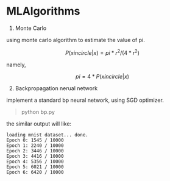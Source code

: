 # MLAlgorithms


1. Monte Carlo

using monte carlo algorithm to estimate the value of pi.

$$ P(x in circle|x)=pi*r^2/(4*r^2)$$

namely, 

$$pi=4*P(x in circle|x)$$


2. Backpropagation nerual network

implement a standard bp neural network, using SGD optimizer.
>python bp.py

the similar output will like:
```
loading mnist dataset... done.
Epoch 0: 1545 / 10000
Epoch 1: 2240 / 10000
Epoch 2: 3446 / 10000
Epoch 3: 4416 / 10000
Epoch 4: 5356 / 10000
Epoch 5: 6021 / 10000
Epoch 6: 6420 / 10000

```